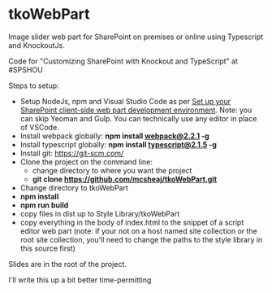 # tkoWebPart
Image slider web part for SharePoint on premises or online using Typescript and KnockoutJs.

Code for "Customizing SharePoint with Knockout and TypeScript" at #SPSHOU

Steps to setup:

- Setup NodeJs, npm and Visual Studio Code as per [Set up your SharePoint client-side web part development environment](https://dev.office.com/sharepoint/docs/spfx/set-up-your-development-environment).  Note: you can skip Yeoman and Gulp.  You can technically use any editor in place of VSCode.
- Install webpack globally: **npm install webpack@2.2.1 -g**
- Install typescript globally: **npm install typescript@2.1.5 -g**
- Install git: https://git-scm.com/
- Clone the project on the command line:
    - change directory to where you want the project
    - **git clone https://github.com/mcsheaj/tkoWebPart.git**
- Change directory to tkoWebPart
- **npm install**
- **npm run build**
- copy files in dist up to Style Library/tkoWebPart
- copy everything in the body of index.html to the snippet of a script editor web part (note: if your not on a host named site collection or the root site collection, you'll need to change the paths to the style library in this source first)

Slides are in the root of the project.

I'll write this up a bit better time-permitting

